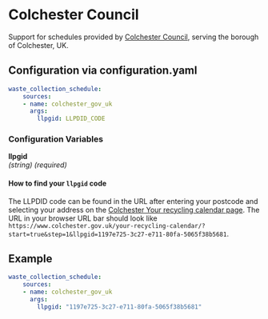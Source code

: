 # Colchester Council

Support for schedules provided by [Colchester Council](https://www.colchester.gov.uk/your-recycling-calendar/), serving the borough of Colchester, UK.

## Configuration via configuration.yaml

```yaml
waste_collection_schedule:
    sources:
    - name: colchester_gov_uk
      args:
        llpgid: LLPDID_CODE
```

### Configuration Variables

**llpgid**  
*(string) (required)*

#### How to find your `llpgid` code
The LLPDID code can be found in the URL after entering your postcode and selecting your address on the [Colchester Your recycling calendar page](https://www.colchester.gov.uk/your-recycling-calendar/). The URL in your browser URL bar should look like `https://www.colchester.gov.uk/your-recycling-calendar/?start=true&step=1&llpgid=1197e725-3c27-e711-80fa-5065f38b5681`.

## Example

```yaml
waste_collection_schedule:
    sources:
    - name: colchester_gov_uk
      args:
        llpgid: "1197e725-3c27-e711-80fa-5065f38b5681"
```